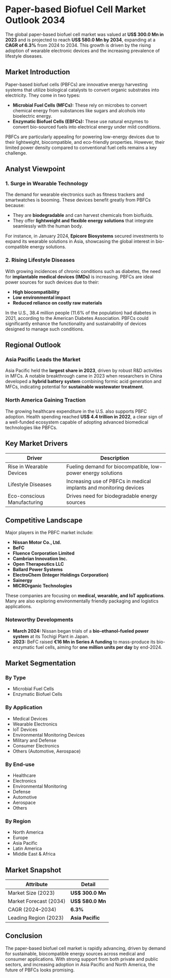 
# Paper-based Biofuel Cell Market Outlook 2034

The global paper-based biofuel cell market was valued at **US$ 300.0 Mn in 2023** and is projected to reach **US$ 580.0 Mn by 2034**, expanding at a **CAGR of 6.3%** from 2024 to 2034. This growth is driven by the rising adoption of wearable electronic devices and the increasing prevalence of lifestyle diseases.

## Market Introduction

Paper-based biofuel cells (PBFCs) are innovative energy harvesting systems that utilize biological catalysts to convert organic substrates into electricity. They come in two types:

- **Microbial Fuel Cells (MFCs):** These rely on microbes to convert chemical energy from substances like sugars and alcohols into bioelectric energy.
- **Enzymatic Biofuel Cells (EBFCs):** These use natural enzymes to convert bio-sourced fuels into electrical energy under mild conditions.

PBFCs are particularly appealing for powering low-energy devices due to their lightweight, biocompatible, and eco-friendly properties. However, their limited power density compared to conventional fuel cells remains a key challenge.

## Analyst Viewpoint

### 1. Surge in Wearable Technology

The demand for wearable electronics such as fitness trackers and smartwatches is booming. These devices benefit greatly from PBFCs because:

- They are **biodegradable** and can harvest chemicals from biofluids.
- They offer **lightweight and flexible energy solutions** that integrate seamlessly with the human body.

For instance, in January 2024, **Epicore Biosystems** secured investments to expand its wearable solutions in Asia, showcasing the global interest in bio-compatible energy solutions.

### 2. Rising Lifestyle Diseases

With growing incidences of chronic conditions such as diabetes, the need for **implantable medical devices (IMDs)** is increasing. PBFCs are ideal power sources for such devices due to their:

- **High biocompatibility**
- **Low environmental impact**
- **Reduced reliance on costly raw materials**

In the U.S., 38.4 million people (11.6% of the population) had diabetes in 2021, according to the American Diabetes Association. PBFCs could significantly enhance the functionality and sustainability of devices designed to manage such conditions.

## Regional Outlook

### Asia Pacific Leads the Market

Asia Pacific held the **largest share in 2023**, driven by robust R&D activities in MFCs. A notable breakthrough came in 2023 when researchers in China developed a **hybrid battery system** combining formic acid generation and MFCs, indicating potential for **sustainable wastewater treatment**.

### North America Gaining Traction

The growing healthcare expenditure in the U.S. also supports PBFC adoption. Health spending reached **US$ 4.4 trillion in 2022**, a clear sign of a well-funded ecosystem capable of adopting advanced biomedical technologies like PBFCs.

## Key Market Drivers

| Driver | Description |
|--------|-------------|
| Rise in Wearable Devices | Fueling demand for biocompatible, low-power energy solutions |
| Lifestyle Diseases | Increasing use of PBFCs in medical implants and monitoring devices |
| Eco-conscious Manufacturing | Drives need for biodegradable energy sources |

## Competitive Landscape

Major players in the PBFC market include:

- **Nissan Motor Co., Ltd.**
- **BeFC**
- **Fluence Corporation Limited**
- **Cambrian Innovation Inc.**
- **Open Therapeutics LLC**
- **Ballard Power Systems**
- **ElectroChem (Integer Holdings Corporation)**
- **Sainergy**
- **MICROrganic Technologies**

These companies are focusing on **medical, wearable, and IoT applications**. Many are also exploring environmentally friendly packaging and logistics applications.

### Noteworthy Developments

- **March 2024:** Nissan began trials of a **bio-ethanol-fueled power system** at its Tochigi Plant in Japan.
- **2023:** BeFC raised **€16 Mn in Series A funding** to mass-produce its bio-enzymatic fuel cells, aiming for **one million units per day** by end-2024.

## Market Segmentation

### By Type
- Microbial Fuel Cells
- Enzymatic Biofuel Cells

### By Application
- Medical Devices
- Wearable Electronics
- IoT Devices
- Environmental Monitoring Devices
- Military and Defense
- Consumer Electronics
- Others (Automotive, Aerospace)

### By End-use
- Healthcare
- Electronics
- Environmental Monitoring
- Defense
- Automotive
- Aerospace
- Others

### By Region
- North America
- Europe
- Asia Pacific
- Latin America
- Middle East & Africa

## Market Snapshot

| Attribute | Detail |
|----------|--------|
| Market Size (2023) | **US$ 300.0 Mn** |
| Market Forecast (2034) | **US$ 580.0 Mn** |
| CAGR (2024–2034) | **6.3%** |
| Leading Region (2023) | **Asia Pacific** |

## Conclusion

The paper-based biofuel cell market is rapidly advancing, driven by demand for sustainable, biocompatible energy sources across medical and consumer applications. With strong support from both private and public sectors, and increasing adoption in Asia Pacific and North America, the future of PBFCs looks promising.

